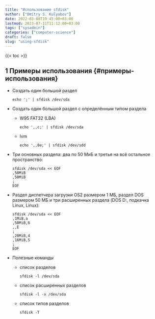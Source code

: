 ```yaml
---
title: "Использование sfdisk"
author: ["Dmitry S. Kulyabov"]
date: 2022-03-08T19:45:00+03:00
lastmod: 2023-07-11T11:12:00+03:00
tags: ["sysadmin"]
categories: ["computer-science"]
draft: false
slug: "using-sfdisk"
---
```


<!--more-->

{{< toc >}}


## <span class="section-num">1</span> Примеры использования {#примеры-использования}

-   Создать один большой раздел
    ```shell
    echo ';' | sfdisk /dev/sda
    ```

-   Создать один большой раздел с определённым типом раздела
    -   W95 FAT32 (LBA)
        ```shell
        echo ',,c;' | sfdisk /dev/sda
        ```
    -   lvm
        ```shell
        echo ',,8e;' | sfdisk /dev/sdd
        ```

-   Три основных раздела: два по 50 МиБ и третья на всё остальное пространство:
    ```shell
    sfdisk /dev/sda << EOF
    ,50MiB
    ,50MiB
    ;
    EOF
    ```

-   Раздел диспетчера загрузки OS2 размером 1 МБ, раздел DOS размером 50 МБ и три расширенных раздела (DOS D:, подкачка Linux, Linux):
    ```shell
    sfdisk /dev/sda << EOF
    ,1MiB,a
    ,50MiB,6
    ,,E
    ;
    ,20MiB,4
    ,16MiB,S
    ;
    EOF
    ```

-   Полезные команды
    -   список разделов
        ```shell
        sfdisk -l /dev/sda
        ```
    -   список расширенных разделов
        ```shell
        sfdisk -l -x /dev/sda
        ```
    -   список типов разделов
        ```shell
        sfdisk -T
        ```
